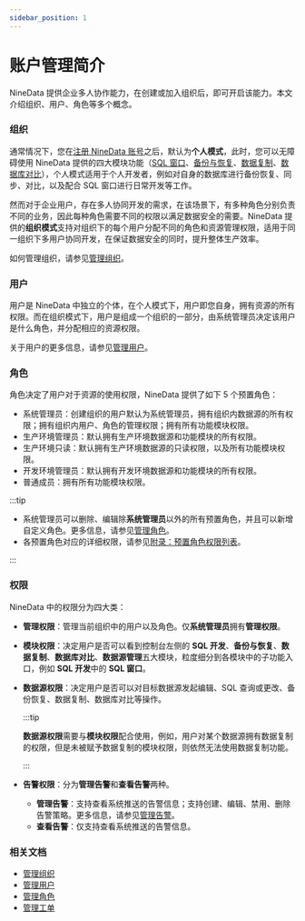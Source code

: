 ```yaml
---
sidebar_position: 1
---
```




# 账户管理简介

NineData 提供企业多人协作能力，在创建或加入组织后，即可开启该能力。本文介绍组织、用户、角色等多个概念。

### <span id="organization">组织</span>

通常情况下，您在[注册 NineData 账号](../quick_start/1_registration.md)之后，默认为**个人模式**，此时，您可以无障碍使用 NineData 提供的四大模块功能（[SQL 窗口](/sqldev/sql_console.md)、[备份与恢复](/backup_and_restore/intro_back.md)、[数据复制](/replication/intro_repli.md)、[数据库对比](/compare/intro_comp.md)），个人模式适用于个人开发者，例如对自身的数据库进行备份恢复、同步、对比，以及配合 SQL 窗口进行日常开发等工作。

然而对于企业用户，存在多人协同开发的需求，在该场景下，有多种角色分别负责不同的业务，因此每种角色需要不同的权限以满足数据安全的需要。NineData 提供的**组织模式**支持对组织下的每个用户分配不同的角色和资源管理权限，适用于同一组织下多用户协同开发，在保证数据安全的同时，提升整体生产效率。

如何管理组织，请参见[管理组织](manage_organization.md)。

### <span id="user">用户</span>

用户是 NineData 中独立的个体，在个人模式下，用户即您自身，拥有资源的所有权限。而在组织模式下，用户是组成一个组织的一部分，由系统管理员决定该用户是什么角色，并分配相应的资源权限。

关于用户的更多信息，请参见[管理用户](manage_user.md)。

### <span id="role">角色</span>

角色决定了用户对于资源的使用权限，NineData 提供了如下 5 个预置角色：

- 系统管理员：创建组织的用户默认为系统管理员，拥有组织内数据源的所有权限；拥有组织内用户、角色的管理权限；<!--拥有查看审计日志（用户行为记录）的权限；-->拥有所有功能模块权限。
- 生产环境管理员：默认拥有生产环境数据源和功能模块的所有权限。
- 生产环境只读：默认拥有生产环境数据源的只读权限，以及所有功能模块权限。
- 开发环境管理员：默认拥有开发环境数据源和功能模块的所有权限。
- 普通成员：拥有所有功能模块权限。

:::tip

- 系统管理员可以删除、编辑除**系统管理员**以外的所有预置角色，并且可以新增自定义角色。更多信息，请参见[管理角色](manage_role.md)。
- 各预置角色对应的详细权限，请参见[附录：预置角色权限列表](manage_role.md#附录预置角色权限列表)。

:::

### <span id="permission">权限</span>

NineData 中的权限分为四大类：

- **管理权限**：管理当前组织中的用户以及角色。仅**系统管理员**拥有**管理权限**。

- **模块权限**：决定用户是否可以看到控制台左侧的 **SQL 开发**、**备份与恢复**、**数据复制**、**数据库对比**、**数据源管理**五大模块，粒度细分到各模块中的子功能入口，例如 **SQL 开发**中的 **SQL 窗口**。

- **数据源权限**：决定用户是否可以对目标数据源发起编辑、SQL 查询或更改、备份恢复、数据复制、数据库对比等操作。

  :::tip

  **数据源权限**需要与**模块权限**配合使用，例如，用户对某个数据源拥有数据复制的权限，但是未被赋予数据复制的模块权限，则依然无法使用数据复制功能。

  :::

- **告警权限**：分为**管理告警**和**查看告警**两种。
  
  - **管理告警**：支持查看系统推送的告警信息；支持创建、编辑、禁用、删除告警策略。更多信息，请参见[管理告警](../alart/intro.md)。
  - **查看告警**：仅支持查看系统推送的告警信息。

### 相关文档

- [管理组织](manage_organization.md)
- [管理用户](manage_user.md)
- [管理角色](manage_role.md)
- [管理工单](manage_workflow.md)
